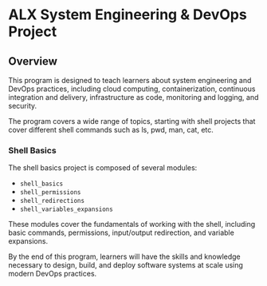 # ALX System Engineering & DevOps Project

## Overview

This program is designed to teach learners about system engineering and DevOps practices, including cloud computing, containerization, continuous integration and delivery, infrastructure as code, monitoring and logging, and security.

The program covers a wide range of topics, starting with shell projects that cover different shell commands such as ls, pwd, man, cat, etc.

### Shell Basics

The shell basics project is composed of several modules:

- `shell_basics`
- `shell_permissions`
- `shell_redirections`
- `shell_variables_expansions`

These modules cover the fundamentals of working with the shell, including basic commands, permissions, input/output redirection, and variable expansions.

By the end of this program, learners will have the skills and knowledge necessary to design, build, and deploy software systems at scale using modern DevOps practices.

